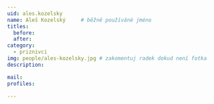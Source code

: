 ```yaml
---
uid: ales.kozelsky
name: Aleš Kozelský 	# běžně používáné jméno
titles:
  before: 
  after:
category:
  - priznivci
img: people/ales-kozelsky.jpg # zakomentuj radek dokud není fotka
description: 

mail: 
profiles:
 
---
```

